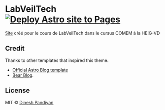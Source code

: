 # LabVeilTech [![Deploy Astro site to Pages](https://github.com/kuasar-mknd/labveiltech/actions/workflows/astro.yml/badge.svg)](https://github.com/kuasar-mknd/labveiltech/actions/workflows/astro.yml)

[Site](https://labveiltech.kuasar.xyz/) créé pour le cours de LabVeilTech dans le cursus COMEM à la HEIG-VD


## Credit

Thanks to other templates that inspired this theme.

- [Official Astro Blog template](https://github.com/withastro/astro/tree/main/examples/blog)
- [Bear Blog](https://github.com/HermanMartinus/bearblog/).

## License

MIT © [Dinesh Pandiyan](https://github.com/flexdinesh)
